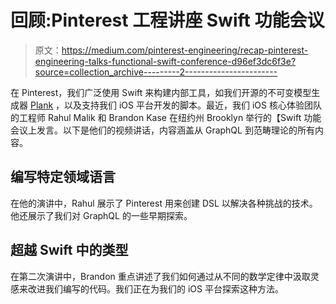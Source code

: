 # 回顾:Pinterest 工程讲座 Swift 功能会议

> 原文：<https://medium.com/pinterest-engineering/recap-pinterest-engineering-talks-functional-swift-conference-d96ef3dc6f3e?source=collection_archive---------2----------------------->

在 Pinterest，我们广泛使用 Swift 来构建内部工具，如我们开源的不可变模型生成器 [Plank](/@Pinterest_Engineering/introducing-plank-immutable-model-generation-for-ios-4b2f64bda00c) ，以及支持我们 iOS 平台开发的脚本。最近，我们 iOS 核心体验团队的工程师 Rahul Malik 和 Brandon Kase 在纽约州 Brooklyn 举行的【Swift 功能会议上发言。以下是他们的视频讲话，内容涵盖从 GraphQL 到范畴理论的所有内容。

## **编写特定领域语言**

在他的演讲中，Rahul 展示了 Pinterest 用来创建 DSL 以解决各种挑战的技术。他还展示了我们对 GraphQL 的一些早期探索。

## **超越 Swift 中的类型**

在第二次演讲中，Brandon 重点讲述了我们如何通过从不同的数学定律中汲取灵感来改进我们编写的代码。我们正在为我们的 iOS 平台探索这种方法。